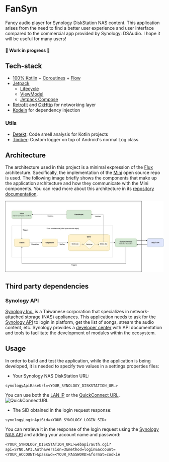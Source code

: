 # FanSyn
Fancy audio player for Synology DiskStation NAS content. This application arises from the need to find a better user experience and user interface compared to the commercial app provided by Synology: DSAudio.
I hope it will be useful for many users!

#### 🚧 Work in progress 🚧

## Tech-stack
- [100% Kotlin](https://kotlinlang.org/) + [Coroutines](https://kotlinlang.org/docs/reference/coroutines-overview.html) + [Flow](https://kotlinlang.org/docs/flow.html)
- [Jetpack](https://developer.android.com/jetpack/)
    - [Lifecycle](https://developer.android.com/topic/libraries/architecture/lifecycle)
    - [ViewModel](https://developer.android.com/topic/libraries/architecture/viewmodel)
    - [Jetpack Compose](https://developer.android.com/jetpack/compose)
- [Retrofit](https://square.github.io/retrofit/) and [OkHttp](https://github.com/square/okhttp) for networking layer
- [Kodein](https://github.com/Kodein-Framework/Kodein-DI) for dependency injection

### Utils
- [Detekt](https://github.com/arturbosch/detekt): Code smell analysis for Kotlin projects
- [Timber](https://github.com/JakeWharton/timber): Custom logger on top of Android's normal Log class

## Architecture

The architecture used in this project is a minimal expression of the [Flux](https://facebook.github.io/flux/) architecture. Specifically, the implementation of the [Mini](https://github.com/hyperdevs-team/mini-kotlin) open source repo is used. The following image briefly shows the components that make up the application architecture and how they communicate with the Mini components. You can read more about this architecture in its [repository documentation](https://github.com/hyperdevs-team/mini-kotlin).

![Architecture](docs/app-architecture.jpg)

## Third party dependencies

### Synology API

[Synology Inc.](https://www.synology.com/) is a Taiwanese corporation that specializes in network-attached storage (NAS) appliances. 
This application needs to ask for the [Synology API](https://global.download.synology.com/download/Document/Software/DeveloperGuide/Package/FileStation/All/enu/Synology_File_Station_API_Guide.pdf) to login in platform, get the list of songs, stream the audio content, etc. Synology provides a [developer center](https://www.synology.com/support/developer#tool) with API documentation and tools to facilitate the development of modules within the ecosystem.

## Usage

In order to build and test the application, while the application is being developed, it is needed to specify two values in a settings.properties files:

- Your Synology NAS DiskStation URL:
```
synologyApiBaseUrl=<YOUR_SYNOLOGY_DISKSTATION_URL>
```
You can use both the [LAN IP](https://kb.synology.com/en-af/DSM/help/DSM/AdminCenter/connection_network_lan?version=7) or the [QuickConnect URL](https://kb.synology.com/en-af/DSM/help/DSM/Tutorial/cloud_set_up_quickconnect?version=6).
![QuickConnectURL](https://kb.synology.com/helpfile/DSM/6.2.4/dsm/images/BuildCloud/1x/quickconnect/04.png)

- The SID obtained in the login request response:
```
synologyLoginApiSid=<YOUR_SYNOLOGY_LOGIN_SID>
```
You can retrieve it in the response of the login request using the [Synology NAS API](https://global.download.synology.com/download/Document/Software/DeveloperGuide/Package/FileStation/All/enu/Synology_File_Station_API_Guide.pdf) and adding your account name and password:
```
<YOUR_SYNOLOGY_DISKSTATION_URL>webapi/auth.cgi?api=SYNO.API.Auth&version=3&method=login&account=<YOUR_ACCOUNT>&passwd=<YOUR_PASSWORD>&format=cookie
```